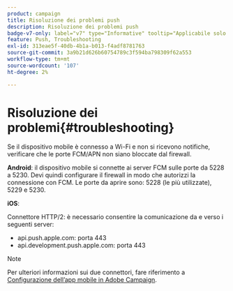 ```yaml
---
product: campaign
title: Risoluzione dei problemi push
description: Risoluzione dei problemi push
badge-v7-only: label="v7" type="Informative" tooltip="Applicabile solo a Campaign Classic v7"
feature: Push, Troubleshooting
exl-id: 313eae5f-40db-4b1a-b013-f4adf8781763
source-git-commit: 3a9b21d626b60754789c3f594ba798309f62a553
workflow-type: tm+mt
source-wordcount: '107'
ht-degree: 2%

---
```


# Risoluzione dei problemi{#troubleshooting}



Se il dispositivo mobile è connesso a Wi-Fi e non si ricevono notifiche, verificare che le porte FCM/APN non siano bloccate dal firewall.

**Android**: il dispositivo mobile si connette ai server FCM sulle porte da 5228 a 5230. Devi quindi configurare il firewall in modo che autorizzi la connessione con FCM. Le porte da aprire sono: 5228 (le più utilizzate), 5229 e 5230.

**iOS**:

Connettore HTTP/2: è necessario consentire la comunicazione da e verso i seguenti server:

* api.push.apple.com: porta 443
* api.development.push.apple.com: porta 443

>[!NOTE]
>
>Per ulteriori informazioni sui due connettori, fare riferimento a [Configurazione dell’app mobile in Adobe Campaign](configuring-the-mobile-application.md).
